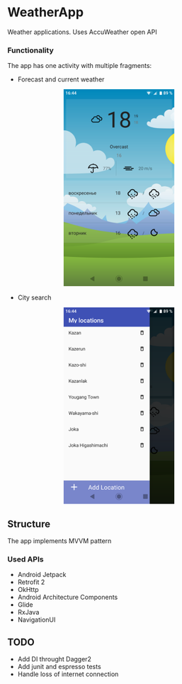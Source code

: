 # WeatherApp

Weather applications. Uses AccuWeather open API

### Functionality

The app has one activity with multiple fragments:

* Forecast and current weather

<p align="center"><img src="Screenshot_20191014-164414.png" width="250">

* City search

<p align="center"><img src="Screenshot_20191014-164406.png" width="250">

## Structure 

The app implements MVVM pattern

### Used APIs

* Android Jetpack
* Retrofit 2
* OkHttp
* Android Architecture Components
* Glide
* RxJava
* NavigationUI

## TODO

* Add DI throught Dagger2
* Add junit and espresso tests
* Handle loss of internet connection
